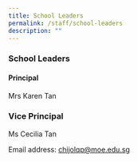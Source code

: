 ```yaml
---
title: School Leaders
permalink: /staff/school-leaders
description: ""
---
```

### School Leaders

#### Principal 
Mrs Karen Tan 

### Vice Principal 
Ms Cecilia Tan

Email address: [chijolqp@moe.edu.sg](mailto:chijolqp@moe.edu.sg)